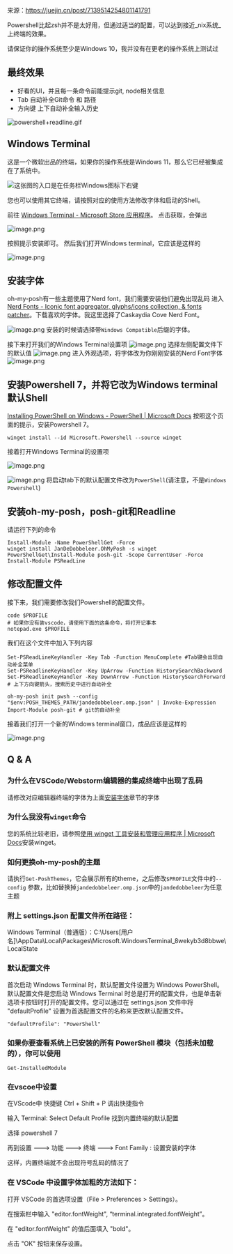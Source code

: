来源：https://juejin.cn/post/7139514254801141791

Powershell比起zsh并不是太好用，但通过适当的配置，可以达到接近_nix系统_ 上终端的效果。

请保证你的操作系统至少是Windows 10，我并没有在更老的操作系统上测试过

## 最终效果

-   好看的UI，并且每一条命令前能提示git, node相关信息
-   Tab 自动补全Git命令 和 路径
-   方向键 上下自动补全输入历史

![powershell+readline.gif](https://p6-juejin.byteimg.com/tos-cn-i-k3u1fbpfcp/dd5d1b559e0c484aa739352e0da23aa4~tplv-k3u1fbpfcp-zoom-in-crop-mark:1512:0:0:0.awebp?)

## Windows Terminal

这是一个微软出品的终端，如果你的操作系统是Windows 11，那么它已经被集成在了系统中。

![这张图的入口是在任务栏Windows图标下右键](https://p3-juejin.byteimg.com/tos-cn-i-k3u1fbpfcp/0bfb485871a9427ab73c0e189965ea66~tplv-k3u1fbpfcp-zoom-in-crop-mark:1512:0:0:0.awebp?)

您也可以使用其它终端，请按照对应的使用方法修改字体和启动的Shell。

前往 [Windows Terminal - Microsoft Store 应用程序](https://link.juejin.cn/?target=https%3A%2F%2Fapps.microsoft.com%2Fstore%2Fdetail%2Fwindows-terminal%2F9N0DX20HK701%3Fhl%3Dzh-cn%26gl%3Dcn "https://apps.microsoft.com/store/detail/windows-terminal/9N0DX20HK701?hl=zh-cn&gl=cn")。 点击获取，会弹出

![image.png](https://p3-juejin.byteimg.com/tos-cn-i-k3u1fbpfcp/0c059c331c65435c8ede03b4c962d3ae~tplv-k3u1fbpfcp-zoom-in-crop-mark:1512:0:0:0.awebp?)

按照提示安装即可。 然后我们打开Windows terminal，它应该是这样的

![image.png](https://p6-juejin.byteimg.com/tos-cn-i-k3u1fbpfcp/74a21fdce34a4713bbcadb91ac61650c~tplv-k3u1fbpfcp-zoom-in-crop-mark:1512:0:0:0.awebp?)

## 安装字体

oh-my-posh有一些主题使用了Nerd font，我们需要安装他们避免出现乱码 进入[Nerd Fonts - Iconic font aggregator, glyphs/icons collection, & fonts patcher](https://link.juejin.cn/?target=https%3A%2F%2Fwww.nerdfonts.com%2Ffont-downloads "https://www.nerdfonts.com/font-downloads")。下载喜欢的字体。我这里选择了Caskaydia Cove Nerd Font。

![image.png](https://p6-juejin.byteimg.com/tos-cn-i-k3u1fbpfcp/2b5f406dade249ca97cade253dddbf7b~tplv-k3u1fbpfcp-zoom-in-crop-mark:1512:0:0:0.awebp?) 安装的时候请选择带`Windows Compatible`后缀的字体。

接下来打开我们的Windows Terminal设置项 ![image.png](https://p9-juejin.byteimg.com/tos-cn-i-k3u1fbpfcp/7daee2226c3c4edea74c0ccdfb1752a6~tplv-k3u1fbpfcp-zoom-in-crop-mark:1512:0:0:0.awebp?) 选择左侧配置文件下的默认值 ![image.png](https://p3-juejin.byteimg.com/tos-cn-i-k3u1fbpfcp/9bbc24a832564797817cac046aae2968~tplv-k3u1fbpfcp-zoom-in-crop-mark:1512:0:0:0.awebp?) 进入外观选项，将字体改为你刚刚安装的Nerd Font字体 ![image.png](https://p1-juejin.byteimg.com/tos-cn-i-k3u1fbpfcp/76faacfbfa6247bd9c6f1d030cf75bd1~tplv-k3u1fbpfcp-zoom-in-crop-mark:1512:0:0:0.awebp?)

## 安装Powershell 7，并将它改为Windows terminal 默认Shell

[Installing PowerShell on Windows - PowerShell | Microsoft Docs](https://link.juejin.cn/?target=https%3A%2F%2Fdocs.microsoft.com%2Fzh-cn%2Fpowershell%2Fscripting%2Finstall%2Finstalling-powershell-on-windows%3Fview%3Dpowershell-7.2%23msstore "https://docs.microsoft.com/zh-cn/powershell/scripting/install/installing-powershell-on-windows?view=powershell-7.2#msstore") 按照这个页面的提示，安装Powershell 7。

```
winget install --id Microsoft.Powershell --source winget
```

接着打开Windows Terminal的设置项

![image.png](https://p9-juejin.byteimg.com/tos-cn-i-k3u1fbpfcp/7daee2226c3c4edea74c0ccdfb1752a6~tplv-k3u1fbpfcp-zoom-in-crop-mark:1512:0:0:0.awebp?)

![image.png](https://p6-juejin.byteimg.com/tos-cn-i-k3u1fbpfcp/0f2ee26420c84361b0f61e9f5c80dba1~tplv-k3u1fbpfcp-zoom-in-crop-mark:1512:0:0:0.awebp?) 将启动tab下的默认配置文件改为`PowerShell`(请注意，不是`Windows Powershell`)

## 安装oh-my-posh，posh-git和Readline

请运行下列的命令

```
Install-Module -Name PowerShellGet -Force
winget install JanDeDobbeleer.OhMyPosh -s winget
PowerShellGet\Install-Module posh-git -Scope CurrentUser -Force
Install-Module PSReadLine
```

## 修改配置文件

接下来，我们需要修改我们Powershell的配置文件。

```
code $PROFILE
# 如果你没有装vscode，请使用下面的这条命令，将打开记事本
notepad.exe $PROFILE
```

我们在这个文件中加入下列内容

```
Set-PSReadLineKeyHandler -Key Tab -Function MenuComplete #Tab键会出现自动补全菜单
Set-PSReadlineKeyHandler -Key UpArrow -Function HistorySearchBackward
Set-PSReadlineKeyHandler -Key DownArrow -Function HistorySearchForward
# 上下方向键箭头，搜索历史中进行自动补全

oh-my-posh init pwsh --config "$env:POSH_THEMES_PATH/jandedobbeleer.omp.json" | Invoke-Expression
Import-Module posh-git # git的自动补全
```

接着我们打开一个新的Windows terminal窗口，成品应该是这样的

![image.png](https://p3-juejin.byteimg.com/tos-cn-i-k3u1fbpfcp/ce8ca0515fc54beda1606f1158d00bbd~tplv-k3u1fbpfcp-zoom-in-crop-mark:1512:0:0:0.awebp?)

## Q & A

### 为什么在VSCode/Webstorm编辑器的集成终端中出现了乱码

请修改对应编辑器终端的字体为上面[安装字体](https://juejin.cn/post/7139514254801141791#%E5%AE%89%E8%A3%85%E5%AD%97%E4%BD%93 "#%E5%AE%89%E8%A3%85%E5%AD%97%E4%BD%93")章节的字体

### 为什么我没有`winget`命令

您的系统比较老旧，请参照[使用 winget 工具安装和管理应用程序 | Microsoft Docs](https://link.juejin.cn/?target=https%3A%2F%2Fdocs.microsoft.com%2Fzh-cn%2Fwindows%2Fpackage-manager%2Fwinget%2F "https://docs.microsoft.com/zh-cn/windows/package-manager/winget/")安装winget。

### 如何更换oh-my-posh的主题

请执行`Get-PoshThemes`，它会展示所有的theme，之后修改`$PROFILE`文件中的`--config` 参数，比如替换掉`jandedobbeleer.omp.json`中的`jandedobbeleer`为任意主题

### 附上 settings.json 配置文件所在路径：

Windows Terminal（普通版）：C:\Users\[用户名]\AppData\Local\Packages\Microsoft.WindowsTerminal_8wekyb3d8bbwe\LocalState

### 默认配置文件
首次启动 Windows Terminal 时，默认配置文件设置为 Windows PowerShell。默认配置文件是您启动 Windows Terminal 时总是打开的配置文件，也是单击新选项卡按钮时打开的配置文件。您可以通过在 settings.json 文件中将 "defaultProfile" 设置为首选配置文件的名称来更改默认配置文件。

`"defaultProfile": "PowerShell"`

### 如果你要查看系统上已安装的所有 PowerShell 模块（包括未加载的），你可以使用 
`Get-InstalledModule`

### 在vscoe中设置

在VScode中 快捷键 Ctrl + Shift + P 调出快捷指令

输入 Terminal: Select Default Profile 找到内置终端的默认配置

选择 powershell 7

再到设置 ---> 功能 ---> 终端 --->  Font Family : 设置安装的字体 <FontName> 

这样，内置终端就不会出现符号乱码的情况了

### 在 VSCode 中设置字体加粗的方法如下：

打开 VSCode 的首选项设置（File > Preferences > Settings）。

在搜索栏中输入 "editor.fontWeight", “terminal.integrated.fontWeight”。

在 "editor.fontWeight" 的值后面填入 "bold"。

点击 "OK" 按钮来保存设置。